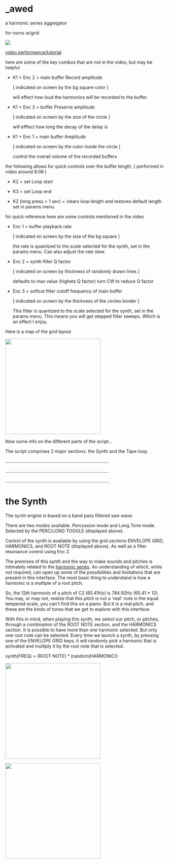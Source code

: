 # _awed
a harmonic series aggregator 

for norns w/grid

<img src="https://raw.githubusercontent.com/melocoi/_awed/refs/heads/main/cover.png"></img>


<a href="https://youtu.be/SwtadkessjA?si=uh_lT5BKscTG2Giv"> video performance/tutorial </a>

here are some of the key combos that are not in the video, but may be helpful

* K1 + Enc 2 = main buffer Record amplitude
  
  [ indicated on screen by the bg square color ]
  
  will effect how loud the harmonics will be recorded to the buffer.

* K1 + Enc 3 = buffer Preserve amplitude
  
  [ indicated on screen by the size of the circle ]

  will efffect how long the decay of the delay is

* K1 + Enc 1 = main buffer Amplitude

  [ indicated on screen by the color inside the circle ]

  control the overall volume of the recorded buffers



the following allows for quick controls over the buffer length, ( performed in video around 8:06 )

* K2 = set Loop start

* K3 = set Loop end

* K2 (long press > 1 sec) = clears loop length and restores default length set in params menu



for quick reference here are some controls mentioned in the video

* Enc 1 = buffer playback rate
  
  [ indicated on screen by the size of the bg square ]
  
  the rate is quantized to the scale selected for the synth, set in the params menu. Can also adjust the rate slew.

* Enc 2 = synth filter Q factor
  
  [ indicated on screen by thickness of randomly drawn lines ]

  defaults to max value (highets Q factor) turn CW to reduce Q factor

* Enc 3 = softcut filter cutoff frequency of main buffer

  [ indicated on screen by the thickness of the circles border ]

  This filter is quantized to the scale selected for the synth, set in the params menu. This means you will get stepped filter sweeps. Which is an effect I enjoy.

Here is a map of the grid layout

<img src="https://ululo.co/image/_awed_grid_map.png" width=300></img>

Now some info on the different parts of the script...

The script comprises 2 major sections. the Synth and the Tape loop.

.................................................................................

.................................................................................

.................................................................................

# the Synth

The synth engine is based on a band pass filtered saw wave. 

There are two modes available. Percussion mode and Long Tone mode. Selected by the PERC/LONG TOGGLE (displayed above).

Control of the synth is available by using the grid sections ENVELOPE GRID, HARMONICS, and ROOT NOTE (displayed above). As well as a filter resonance control using Enc 2.

The premises of this synth and the way to make sounds and pitches is intimately related to the <a href="https://en.wikipedia.org/wiki/Harmonic_series_(music)">harmonic series</a>. An understanding of which, while not required, can open up some of the possibilities and limitations that are present in this interface. The most basic thing to understand is how a harmonic is a multiple of a root pitch. 

So, the 12th harmonic of a pitch of C2 (65.41Hz) is 784.92Hz (65.41 * 12). You may, or may not, realize that this pitch is not a 'real' note in the equal tempered scale, you can't find this on a piano. But it is a real pitch, and these are the kinds of tones that we get to explore with this interface. 

With this in mind, when playing this synth, we select our pitch, or pitches, through a combination of the ROOT NOTE section, and the HARMONICS section. It is possible to have more than one harmonic selected. But only one root note can be selected. Every time we launch a synth, by pressing one of the ENVELOPE GRID keys, it will randomly pick a harmonic that is activated and multiply it by the root note that is selected. 

synth(FREQ) = (ROOT NOTE) * (random(HARMONIC))


<img src="https://ululo.co/image/_awed_root.png" width=300></img>

<img src="https://ululo.co/image/_awed_harmonics.png" width=300></img>









